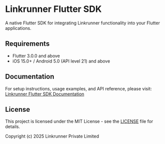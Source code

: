 # Linkrunner Flutter SDK

A native Flutter SDK for integrating Linkrunner functionality into your Flutter applications.

## Requirements

-   Flutter 3.0.0 and above
-   iOS 15.0+ / Android 5.0 (API level 21) and above

## Documentation

For setup instructions, usage examples, and API reference, please visit:
[Linkrunner Flutter SDK Documentation](https://docs.linkrunner.io/sdk/flutter/installation)

## License

This project is licensed under the MIT License - see the [LICENSE](./LICENSE) file for details.

Copyright (c) 2025 Linkrunner Private Limited
